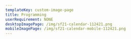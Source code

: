 ```yaml
---
templateKey: custom-image-page
title: Programming
userRequirement: NONE
desktopImagePage: /img/sf21-calendar-112421.png
mobileImagePage: /img/sf21-calendar-mobile-112421.png
---
```

